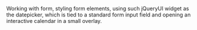 Working with form, styling form elements, using such jQueryUI widget as the datepicker, which is tied to a standard form input field and opening an interactive calendar in a small overlay.

